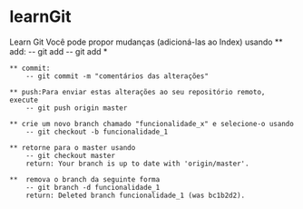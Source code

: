 # learnGit
Learn Git
 Você pode propor mudanças (adicioná-las ao Index) usando
    ** add:
        -- git add <arquivo>
        -- git add *
        
    ** commit: 
        -- git commit -m "comentários das alterações"

    ** push:Para enviar estas alterações ao seu repositório remoto, execute 
        -- git push origin master

    ** crie um novo branch chamado "funcionalidade_x" e selecione-o usando
        -- git checkout -b funcionalidade_1 

    ** retorne para o master usando
        -- git checkout master
        return: Your branch is up to date with 'origin/master'.

    **  remova o branch da seguinte forma
        -- git branch -d funcionalidade_1   
        return: Deleted branch funcionalidade_1 (was bc1b2d2).



